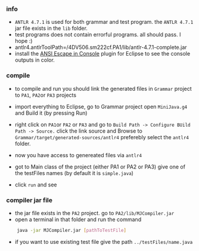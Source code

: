 ### info

- `ANTLR 4.7.1` is used for both grammar and test program. the `ANTLR 4.7.1` jar file exists in the `lib` folder.
- test programs does not contain errorful programs. all should pass. I hope :)
- antlr4.antlrToolPath=<PATH TO PROJECT>/4DV506.sm222cf.PA1/lib/antlr-4.7.1-complete.jar
- install the [ANSI Escape in Console](https://marketplace.eclipse.org/content/ansi-escape-console#group-details) plugin for Eclipse to see the console outputs in color.

### compile

- to compile and run you should link the generated files in `Grammar` project to `PA1`, `PA2`or `PA3` projects
- import everything to Eclipse, go to Grammar project open `MiniJava.g4` and Build it (by pressing Run)
- right click on `PA1`or `PA2` or `PA3` and go to
  `Build Path -> Configure BUild Path -> Source.`
  click the link source and Browse to `Grammar/target/generated-sources/antlr4`
  preferebly select the `antlr4` folder.

- now you have access to genereated files via `antlr4`
- got to Main class of the project (either PA1 or PA2 or PA3) give one of the testFiles names (by default it is `simple.java`)
- click `run` and see

### compiler jar file

- the jar file exists in the `PA2` project. go to `PA2/lib/MJCompiler.jar`
- open a terminal in that folder and run the command

```sh
	java -jar MJCompiler.jar [pathToTestFile]
```

- if you want to use existing test file give the path `../testFiles/name.java`
